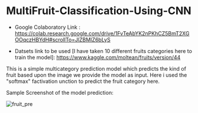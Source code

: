 # MultiFruit-Classification-Using-CNN
 - Google Colaboratory Link :  https://colab.research.google.com/drive/1FvTeAbYK2nPKhCZ5BmT2XGOOqczHBYdH#scrollTo=JlZBMIZ6bLyS
 
 - Datsets link to be used [I have taken 10 different fruits categories here to train the model]:
 https://www.kaggle.com/moltean/fruits/version/44
  
 This is a simple multicategory prediction model which predicts the kind of fruit based upon the image we provide the model as input.
 Here i used the "softmax" factivation unction to predict the fruit category here.
 
 Sample Screenshot of the model prediction:
 
 ![fruit_pre](https://user-images.githubusercontent.com/61824566/87220584-b222a080-c382-11ea-8491-41cc6c6b9f0e.PNG)
